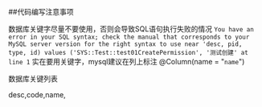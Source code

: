

##代码编写注意事项

数据库关键字尽量不要使用，否则会导致SQL语句执行失败的情况
`You have an error in your SQL syntax; check the manual that corresponds to your MySQL server version for the right syntax to use near 'desc, pid, type, id) values ('SYS::Test::test01CreatePermission', '测试创建' at line 1`
实在要用关键字，mysql建议在列上标注
@Column(name = "`name`")

数据库关键列表

desc,code,name,